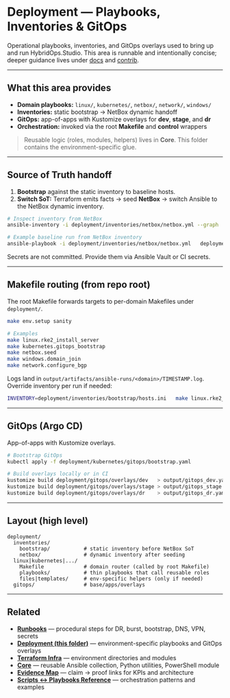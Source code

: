 # Deployment — Playbooks, Inventories & GitOps

Operational playbooks, inventories, and GitOps overlays used to bring up and run HybridOps.Studio.
This area is runnable and intentionally concise; deeper guidance lives under [docs](../docs/) and [contrib](../contrib/).

---

## What this area provides

- **Domain playbooks:** `linux/`, `kubernetes/`, `netbox/`, `network/`, `windows/`
- **Inventories:** static bootstrap → NetBox dynamic handoff
- **GitOps:** app-of-apps with Kustomize overlays for **dev**, **stage**, and **dr**
- **Orchestration:** invoked via the root **Makefile** and **control** wrappers

> Reusable logic (roles, modules, helpers) lives in **Core**. This folder contains the environment-specific glue.

---

## Source of Truth handoff

1. **Bootstrap** against the static inventory to baseline hosts.
2. **Switch SoT:** Terraform emits facts → seed **NetBox** → switch Ansible to the NetBox dynamic inventory.

```bash
# Inspect inventory from NetBox
ansible-inventory -i deployment/inventories/netbox/netbox.yml --graph

# Example baseline run from NetBox inventory
ansible-playbook -i deployment/inventories/netbox/netbox.yml   deployment/linux/playbooks/baseline.yml
```

Secrets are not committed. Provide them via Ansible Vault or CI secrets.

---

## Makefile routing (from repo root)

The root Makefile forwards targets to per-domain Makefiles under `deployment/`.

```bash
make env.setup sanity

# Examples
make linux.rke2_install_server
make kubernetes.gitops_bootstrap
make netbox.seed
make windows.domain_join
make network.configure_bgp
```

Logs land in `output/artifacts/ansible-runs/<domain>/TIMESTAMP.log`.
Override inventory per run if needed:

```bash
INVENTORY=deployment/inventories/bootstrap/hosts.ini   make linux.rke2_install_server
```

---

## GitOps (Argo CD)

App-of-apps with Kustomize overlays.

```bash
# Bootstrap GitOps
kubectl apply -f deployment/kubernetes/gitops/bootstrap.yaml

# Build overlays locally or in CI
kustomize build deployment/gitops/overlays/dev   > output/gitops_dev.yaml
kustomize build deployment/gitops/overlays/stage > output/gitops_stage.yaml
kustomize build deployment/gitops/overlays/dr    > output/gitops_dr.yaml
```

---

## Layout (high level)

```
deployment/
  inventories/
    bootstrap/           # static inventory before NetBox SoT
    netbox/              # dynamic inventory after seeding
  linux|kubernetes|.../
    Makefile             # domain router (called by root Makefile)
    playbooks/           # thin playbooks that call reusable roles
    files|templates/     # env-specific helpers (only if needed)
  gitops/                # base/apps/overlays
```

---

## Related

- **[Runbooks](../docs/runbooks/README.md)** — procedural steps for DR, burst, bootstrap, DNS, VPN, secrets
- **[Deployment (this folder)](./)** — environment-specific playbooks and GitOps overlays
- **[Terraform Infra](../terraform-infra/README.md)** — environment directories and modules
- **[Core](../core/)** — reusable Ansible collection, Python utilities, PowerShell module
- **[Evidence Map](../docs/evidence_map.md)** — claim → proof links for KPIs and architecture
- **[Scripts ↔ Playbooks Reference](../contrib/scripts-playbooks.md)** — orchestration patterns and examples
